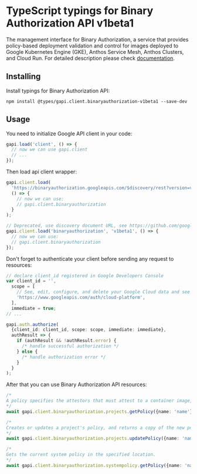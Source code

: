 # TypeScript typings for Binary Authorization API v1beta1

The management interface for Binary Authorization, a service that provides policy-based deployment validation and control for images deployed to Google Kubernetes Engine (GKE), Anthos Service Mesh, Anthos Clusters, and Cloud Run.
For detailed description please check [documentation](https://cloud.google.com/binary-authorization/).

## Installing

Install typings for Binary Authorization API:

```
npm install @types/gapi.client.binaryauthorization-v1beta1 --save-dev
```

## Usage

You need to initialize Google API client in your code:

```typescript
gapi.load('client', () => {
  // now we can use gapi.client
  // ...
});
```

Then load api client wrapper:

```typescript
gapi.client.load(
  'https://binaryauthorization.googleapis.com/$discovery/rest?version=v1beta1',
  () => {
    // now we can use:
    // gapi.client.binaryauthorization
  }
);
```

```typescript
// Deprecated, use discovery document URL, see https://github.com/google/google-api-javascript-client/blob/master/docs/reference.md#----gapiclientloadname----version----callback--
gapi.client.load('binaryauthorization', 'v1beta1', () => {
  // now we can use:
  // gapi.client.binaryauthorization
});
```

Don't forget to authenticate your client before sending any request to resources:

```typescript
// declare client_id registered in Google Developers Console
var client_id = '',
  scope = [
    // See, edit, configure, and delete your Google Cloud data and see the email address for your Google Account.
    'https://www.googleapis.com/auth/cloud-platform',
  ],
  immediate = true;
// ...

gapi.auth.authorize(
  {client_id: client_id, scope: scope, immediate: immediate},
  authResult => {
    if (authResult && !authResult.error) {
      /* handle successful authorization */
    } else {
      /* handle authorization error */
    }
  }
);
```

After that you can use Binary Authorization API resources: <!-- TODO: make this work for multiple namespaces -->

```typescript
/*
A policy specifies the attestors that must attest to a container image, before the project is allowed to deploy that image. There is at most one policy per project. All image admission requests are permitted if a project has no policy. Gets the policy for this project. Returns a default policy if the project does not have one.
*/
await gapi.client.binaryauthorization.projects.getPolicy({name: 'name'});

/*
Creates or updates a project's policy, and returns a copy of the new policy. A policy is always updated as a whole, to avoid race conditions with concurrent policy enforcement (or management!) requests. Returns NOT_FOUND if the project does not exist, INVALID_ARGUMENT if the request is malformed.
*/
await gapi.client.binaryauthorization.projects.updatePolicy({name: 'name'});

/*
Gets the current system policy in the specified location.
*/
await gapi.client.binaryauthorization.systempolicy.getPolicy({name: 'name'});
```
